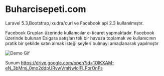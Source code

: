 # Buharcisepeti.com

Laravel 5.3,Bootstrap,ixudra/curl ve Facebook api 2.3 kullanılmıştır.

Facebook Grupları üzerinde kullanıcılar e-ticaret yapmaktadır. Facebook üzerinde bulunan Esigara satışları tek bir havuza toplamak ve kullanıcının pratik bir şekilde satın almak isteği şeyleri bulmayı amaçlanarak yapılmıştır 

![Demo Gif](https://github.com/yemecen/Buharci-Sepeti/blob/master/demo.gif)

Sunum https://drive.google.com/open?id=1OlKXAM-eN_3bMmj_0mo2ddpURvwVmNwlolFLPorOnFs
